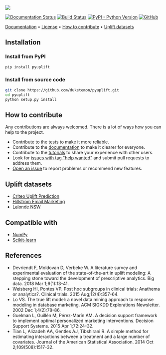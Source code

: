 ![](https://github.com/duketemon/pyuplift/raw/master/resources/pyuplift-logo.png)

[![Documentation Status](https://readthedocs.org/projects/pyuplift/badge/?version=latest)](https://pyuplift.readthedocs.io/en/latest/?badge=latest)
[![Build Status](https://travis-ci.org/duketemon/pyuplift.svg?branch=master)](https://travis-ci.org/duketemon/pyuplift)
[![PyPI - Python Version](https://img.shields.io/badge/python-3.5%20%7C%203.6%20%7C%203.7-blue.svg)](https://github.com/duketemon/pyuplift)
[![GitHub](https://img.shields.io/github/license/duketemon/pyuplift.svg)](https://github.com/duketemon/pyuplift/blob/master/LICENSE)

[Documentation](https://pyuplift.readthedocs.io) •
[License](https://github.com/duketemon/pyuplift/blob/master/LICENSE) •
[How to contribute](#how-to-contribute) •
[Uplift datasets](#uplift-datasets)

## Installation
### Install from PyPI
```bash
pip install pyuplift
```
### Install from source code
```bash
git clone https://github.com/duketemon/pyuplift.git
cd pyuplift
python setup.py install
```

## How to contribute
Any contributions are always welcomed. There is a lot of ways how you can help to the project.
* Contribute to the [tests](https://github.com/duketemon/pyuplift/tree/master/tests) to make it more reliable.
* Contribute to the [documentation](https://github.com/duketemon/pyuplift/tree/master/docs) to make it clearer for everyone.
* Contribute to the [tutorials](https://github.com/duketemon/pyuplift/tree/master/tutorials) to share your experience with other users.
* Look for [issues with tag "help wanted"](https://github.com/duketemon/pyuplift/issues?q=is%3Aissue+is%3Aopen+label%3A"help+wanted") and submit pull requests to address them.
* [Open an issue](https://github.com/duketemon/pyuplift/issues) to report problems or recommend new features.

## Uplift datasets
* [Criteo Uplift Prediction](http://ailab.criteo.com/criteo-uplift-prediction-dataset)
* [Hillstrom Email Marketing](https://blog.minethatdata.com/2008/05/best-answer-e-mail-analytics-challenge.html)
* [Lalonde NSW](https://users.nber.org/~rdehejia/nswdata.html)

## Compatible with
* [NumPy](https://github.com/numpy/numpy)
* [Scikit-learn](https://github.com/scikit-learn/scikit-learn)

## References
* Devriendt F, Moldovan D, Verbeke W. A literature survey and experimental evaluation of the state-of-the-art in uplift modeling: A stepping stone toward the development of prescriptive analytics. Big data. 2018 Mar 1;6(1):13-41.
* Weisberg HI, Pontes VP. Post hoc subgroups in clinical trials: Anathema or analytics?. Clinical trials. 2015 Aug;12(4):357-64.
* Lo VS. The true lift model: a novel data mining approach to response modeling in database marketing. ACM SIGKDD Explorations Newsletter. 2002 Dec 1;4(2):78-86.
* Guelman L, Guillén M, Pérez-Marín AM. A decision support framework to implement optimal personalized marketing interventions. Decision Support Systems. 2015 Apr 1;72:24-32.
* Tian L, Alizadeh AA, Gentles AJ, Tibshirani R. A simple method for estimating interactions between a treatment and a large number of covariates. Journal of the American Statistical Association. 2014 Oct 2;109(508):1517-32.

